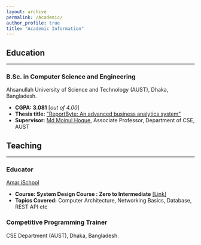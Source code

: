 ```yaml
---
layout: archive
permalink: /Academic/
author_profile: true
title: "Academic Information"
---
```


## Education
---------
### B.Sc. in Computer Science and Engineering

Ahsanullah University of Science and Technology (AUST), Dhaka, Bangladesh.
* **CGPA:  3.081** [*out of 4.00*]
* **Thesis title:** ["ReportByte: An advanced business analytics system"](../files/Research/ReportByte.pdf) 
* **Supervisor:** [Md Moinul Hoque](https://scholar.google.com/citations?user=-2fbkokAAAAJ&hl=en), Associate Professor, Department of CSE, AUST

## Teaching
---------
### Educator
[Amar iSchool](https://amarischool.com/)
* **Course: System Design Course : Zero to Intermediate** [[Link]](https://amarischool.com/courses/System-Design-Course--Zero-to-Intermediate-64ea1ed8e4b00cb1044f6f2c)
* **Topics Covered:** Computer Architecture, Networking Basics, Database, REST API etc


### Competitive Programming Trainer
CSE Department (AUST), Dhaka, Bangladesh.